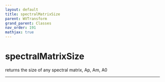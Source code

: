 ```yaml
---
layout: default
title: spectralMatrixSize
parent: WVTransform
grand_parent: Classes
nav_order: 191
mathjax: true
---
```


#  spectralMatrixSize

returns the size of any spectral matrix, Ap, Am, A0


---

